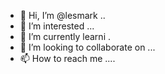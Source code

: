 - 👋 Hi, I’m @lesmark ..
- 👀 I’m interested ...
- 🌱 I’m currently learni .
- 💞️ I’m looking to collaborate on ...
- 📫 How to reach me ....

<!---
lesmark/lesmark is a ✨ special ✨ repository because its `README.md` (this file) appears on your GitHub profile.
You can click the Preview link to take a look at your changes.
--->
